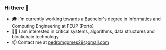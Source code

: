 ### Hi there 👋

- 🎓 I’m currently working towards a Bachelor's degree in Informatics and Computing Engineering at FEUP (Porto)
- 👨‍💻 I am interested in critical systems, algorithms, data structures and blockchain technology
- 📫 Contact me at pedromgomes29@gmail.com
